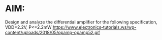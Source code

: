 # **AIM:**
Design and analyze the differential amplifier for the following specification, VDD=2.2V, P<=2.2mW
https://www.electronics-tutorials.ws/wp-content/uploads/2018/05/opamp-opamp52.gif

